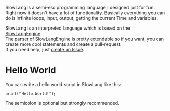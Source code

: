 SlowLang is a semi-eso programming language I designed just for fun.<br>
Right now it doesn't have a lot of functionality. Basically everything you can do is infinite loops, input, output, getting the current Time and variables.

SlowLang is an interpreted language which is based on the [SlowLangEngine](https://github.com/zenonet/SlowLangEngine).<br>
The parser of SlowLangEngine is pretty extendable so if you want, you can create more cool statements and create a pull-request.<br>If you need help, just 
[create an Issue](https://github.com/zenonet/SlowLang/issues/new).

<h1>Hello World</h1>
You can write a hello world script in SlowLang like this:

```
print("Hello World!");
```
The semicolon is optional but strongly recommended.
